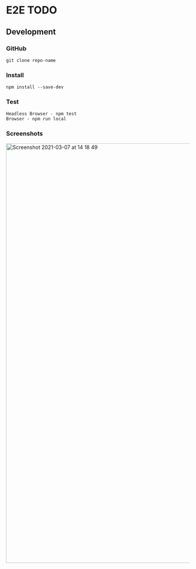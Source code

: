 # E2E TODO

## Development

### GitHub
```
git clone repo-name
```

### Install

```
npm install --save-dev
```

### Test
```
Headless Browser - npm test
Browser - npm run local
```

### Screenshots
<img width="1149" alt="Screenshot 2021-03-07 at 14 18 49" src="https://user-images.githubusercontent.com/32167860/110238003-1caad100-7f50-11eb-8937-ce5b52de1662.png">
